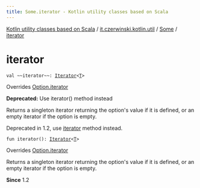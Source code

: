 ```yaml
---
title: Some.iterator - Kotlin utility classes based on Scala
---
```


[Kotlin utility classes based on Scala](../../index.html) / [it.czerwinski.kotlin.util](../index.html) / [Some](index.html) / [iterator](./iterator.html)

# iterator

`val ~~iterator~~: `[`Iterator`](https://kotlinlang.org/api/latest/jvm/stdlib/kotlin.collections/-iterator/index.html)`<`[`T`](index.html#T)`>`

Overrides [Option.iterator](../-option/iterator.html)


**Deprecated:** Use iterator() method instead

Returns a singleton iterator returning the option's value if it is defined,
or an empty iterator if the option is empty.

Deprecated in 1.2, use [iterator](../-option/iterator.html) method instead.

`fun iterator(): `[`Iterator`](https://kotlinlang.org/api/latest/jvm/stdlib/kotlin.collections/-iterator/index.html)`<`[`T`](index.html#T)`>`

Overrides [Option.iterator](../-option/iterator.html)

Returns a singleton iterator returning the option's value if it is defined,
or an empty iterator if the option is empty.

**Since**
1.2

